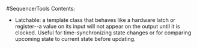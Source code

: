#SequencerTools
Contents:
- Latchable: a template class that behaves like a hardware latch or register--a value on its input will not appear on the output until it is clocked. Useful for time-synchronizing state changes or for comparing upcoming state to current state before updating.
